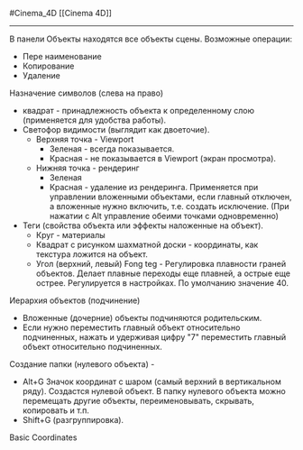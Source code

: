 #Cinema_4D 
[[Cinema 4D]]
__________
В панели Объекты находятся все объекты сцены.
Возможные операции:
- Пере наименование
- Копирование
- Удаление

Назначение символов (слева на право)
- квадрат - принадлежность объекта к определенному слою (применяется для удобства работы).
- Светофор видимости (выглядит как двоеточие).
	- Верхняя точка - Viewport
		- Зеленая - всегда показывается.
		- Красная - не показывается в Viewport (экран просмотра).
	- Нижняя точка - рендеринг
		- Зеленая 
		- Красная - удаление из рендеринга.
		Применяется при управлении вложенными объектами, если главный отключен, а вложенные нужно включить, т.е.  создать исключение.
		(При нажатии с Alt управление обеими точками одновременно)
- Теги (свойства объекта или эффекты наложенные на объект).
	- Круг - материалы
	- Квадрат с рисунком шахматной доски - координаты, как текстура ложится на объект.
	- Угол (верхний, левый) Fong teg - Регулировка плавности граней объектов. Делает плавные переходы еще плавней, а острые еще острее. Регулируется в настройках. По умолчанию значение 40.

Иерархия объектов (подчинение)
- Вложенные (дочерние) объекты подчиняются родительским.
- Если нужно переместить главный объект относительно подчиненных, нажать и удерживая цифру "7" переместить главный объект относительно подчиненных.


Создание папки (нулевого объекта) - 
- Alt+G Значок координат с шаром (самый верхний в вертикальном ряду). Создастся нулевой объект.
В папку нулевого объекта можно перемещать другие объекты, переименовывать, скрывать, копировать и т.п.
- Shift+G (разгруппировка).


Basic
Coordinates


